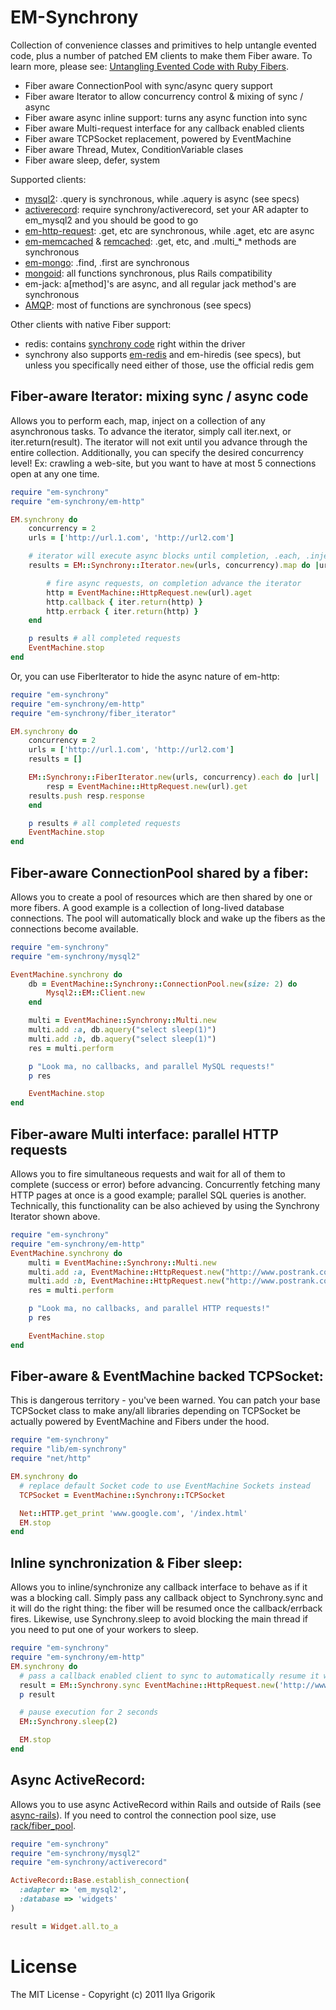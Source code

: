 # EM-Synchrony

Collection of convenience classes and primitives to help untangle evented code, plus a number of patched EM clients to make them Fiber aware. To learn more, please see: [Untangling Evented Code with Ruby Fibers](http://www.igvita.com/2010/03/22/untangling-evented-code-with-ruby-fibers).

 * Fiber aware ConnectionPool with sync/async query support
 * Fiber aware Iterator to allow concurrency control & mixing of sync / async
 * Fiber aware async inline support: turns any async function into sync
 * Fiber aware Multi-request interface for any callback enabled clients
 * Fiber aware TCPSocket replacement, powered by EventMachine
 * Fiber aware Thread, Mutex, ConditionVariable clases
 * Fiber aware sleep, defer, system

Supported clients:

 * [mysql2](http://github.com/igrigorik/em-synchrony/blob/master/spec/mysql2_spec.rb): .query is synchronous, while .aquery is async (see specs)
 * [activerecord](http://github.com/igrigorik/em-synchrony/blob/master/spec/activerecord_spec.rb): require synchrony/activerecord, set your AR adapter to em_mysql2 and you should be good to go
 * [em-http-request](http://github.com/igrigorik/em-synchrony/blob/master/spec/http_spec.rb): .get, etc are synchronous, while .aget, etc are async
 * [em-memcached](http://github.com/igrigorik/em-synchrony/blob/master/spec/memcache_spec.rb) & [remcached](http://github.com/igrigorik/em-synchrony/blob/master/spec/remcached_spec.rb): .get, etc, and .multi_* methods are synchronous
 * [em-mongo](http://github.com/igrigorik/em-synchrony/blob/master/spec/em-mongo_spec.rb): .find, .first are synchronous
 * [mongoid](http://github.com/igrigorik/em-synchrony/blob/master/spec/mongo_spec.rb): all functions synchronous, plus Rails compatibility
 * em-jack: a[method]'s are async, and all regular jack method's are synchronous
 * [AMQP](http://github.com/ruby-amqp/amqp): most of functions are synchronous (see specs)

Other clients with native Fiber support:

 * redis: contains [synchrony code](https://github.com/ezmobius/redis-rb/blob/master/test/synchrony_driver.rb) right within the driver
 * synchrony also supports [em-redis](http://github.com/igrigorik/em-synchrony/blob/master/spec/redis_spec.rb) and em-hiredis (see specs), but unless you specifically need either of those, use the official redis gem

## Fiber-aware Iterator: mixing sync / async code

Allows you to perform each, map, inject on a collection of any asynchronous tasks. To advance the iterator, simply call iter.next, or iter.return(result). The iterator will not exit until you advance through the entire collection. Additionally, you can specify the desired concurrency level! Ex: crawling a web-site, but you want to have at most 5 connections open at any one time.

```ruby
require "em-synchrony"
require "em-synchrony/em-http"

EM.synchrony do
    concurrency = 2
    urls = ['http://url.1.com', 'http://url2.com']

    # iterator will execute async blocks until completion, .each, .inject also work!
    results = EM::Synchrony::Iterator.new(urls, concurrency).map do |url, iter|

        # fire async requests, on completion advance the iterator
        http = EventMachine::HttpRequest.new(url).aget
        http.callback { iter.return(http) }
        http.errback { iter.return(http) }
    end

    p results # all completed requests
    EventMachine.stop
end
```

Or, you can use FiberIterator to hide the async nature of em-http:

```ruby
require "em-synchrony"
require "em-synchrony/em-http"
require "em-synchrony/fiber_iterator"

EM.synchrony do
    concurrency = 2
    urls = ['http://url.1.com', 'http://url2.com']
    results = []

    EM::Synchrony::FiberIterator.new(urls, concurrency).each do |url|
        resp = EventMachine::HttpRequest.new(url).get
    results.push resp.response
    end

    p results # all completed requests
    EventMachine.stop
end
```

## Fiber-aware ConnectionPool shared by a fiber:
Allows you to create a pool of resources which are then shared by one or more fibers. A good example is a collection of long-lived database connections. The pool will automatically block and wake up the fibers as the connections become available.

```ruby
require "em-synchrony"
require "em-synchrony/mysql2"

EventMachine.synchrony do
    db = EventMachine::Synchrony::ConnectionPool.new(size: 2) do
        Mysql2::EM::Client.new
    end

    multi = EventMachine::Synchrony::Multi.new
    multi.add :a, db.aquery("select sleep(1)")
    multi.add :b, db.aquery("select sleep(1)")
    res = multi.perform

    p "Look ma, no callbacks, and parallel MySQL requests!"
    p res

    EventMachine.stop
end
```

## Fiber-aware Multi interface: parallel HTTP requests
Allows you to fire simultaneous requests and wait for all of them to complete (success or error) before advancing. Concurrently fetching many HTTP pages at once is a good example; parallel SQL queries is another. Technically, this functionality can be also achieved by using the Synchrony Iterator shown above.

```ruby
require "em-synchrony"
require "em-synchrony/em-http"
EventMachine.synchrony do
    multi = EventMachine::Synchrony::Multi.new
    multi.add :a, EventMachine::HttpRequest.new("http://www.postrank.com").aget
    multi.add :b, EventMachine::HttpRequest.new("http://www.postrank.com").apost
    res = multi.perform

    p "Look ma, no callbacks, and parallel HTTP requests!"
    p res

    EventMachine.stop
end
```

## Fiber-aware & EventMachine backed TCPSocket:
This is dangerous territory - you've been warned. You can patch your base TCPSocket class to make any/all libraries depending on TCPSocket be actually powered by EventMachine and Fibers under the hood.

```ruby
require "em-synchrony"
require "lib/em-synchrony"
require "net/http"

EM.synchrony do
  # replace default Socket code to use EventMachine Sockets instead
  TCPSocket = EventMachine::Synchrony::TCPSocket

  Net::HTTP.get_print 'www.google.com', '/index.html'
  EM.stop
end
```

## Inline synchronization & Fiber sleep:
Allows you to inline/synchronize any callback interface to behave as if it was a blocking call. Simply pass any callback object to Synchrony.sync and it will do the right thing: the fiber will be resumed once the callback/errback fires. Likewise, use Synchrony.sleep to avoid blocking the main thread if you need to put one of your workers to sleep.

```ruby
require "em-synchrony"
require "em-synchrony/em-http"
EM.synchrony do
  # pass a callback enabled client to sync to automatically resume it when callback fires
  result = EM::Synchrony.sync EventMachine::HttpRequest.new('http://www.gooogle.com/').aget
  p result

  # pause execution for 2 seconds
  EM::Synchrony.sleep(2)

  EM.stop
end
```

## Async ActiveRecord:

Allows you to use async ActiveRecord within Rails and outside of Rails (see [async-rails](https://github.com/igrigorik/async-rails)). If you need to control the connection pool size, use [rack/fiber_pool](https://github.com/mperham/rack-fiber_pool/).

```ruby
require "em-synchrony"
require "em-synchrony/mysql2"
require "em-synchrony/activerecord"

ActiveRecord::Base.establish_connection(
  :adapter => 'em_mysql2',
  :database => 'widgets'
)

result = Widget.all.to_a
```

# License

The MIT License - Copyright (c) 2011 Ilya Grigorik